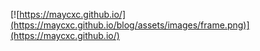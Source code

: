 [![https://maycxc.github.io/](https://maycxc.github.io/blog/assets/images/frame.png)](https://maycxc.github.io/)
